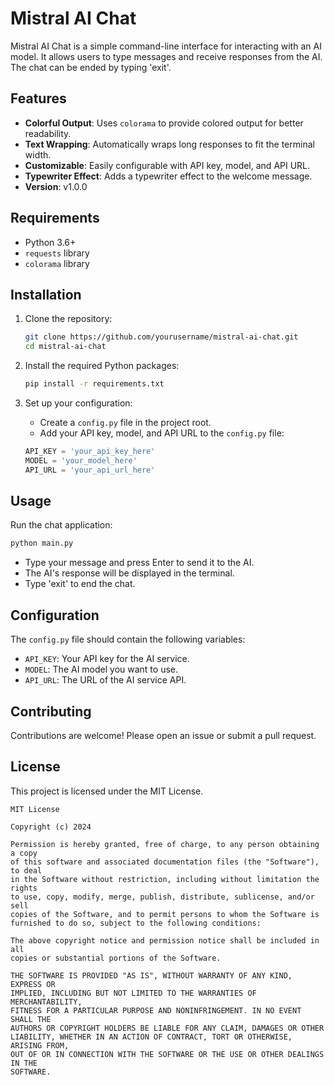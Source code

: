 # Mistral AI Chat

Mistral AI Chat is a simple command-line interface for interacting with an AI model. It allows users to type messages and receive responses from the AI. The chat can be ended by typing 'exit'.

## Features

- **Colorful Output**: Uses `colorama` to provide colored output for better readability.
- **Text Wrapping**: Automatically wraps long responses to fit the terminal width.
- **Customizable**: Easily configurable with API key, model, and API URL.
- **Typewriter Effect**: Adds a typewriter effect to the welcome message.
- **Version**: v1.0.0

## Requirements

- Python 3.6+
- `requests` library
- `colorama` library

## Installation

1. Clone the repository:
    ```sh
    git clone https://github.com/yourusername/mistral-ai-chat.git
    cd mistral-ai-chat
    ```

2. Install the required Python packages:
    ```sh
    pip install -r requirements.txt
    ```

3. Set up your configuration:
    - Create a `config.py` file in the project root.
    - Add your API key, model, and API URL to the `config.py` file:
    ```python
    API_KEY = 'your_api_key_here'
    MODEL = 'your_model_here'
    API_URL = 'your_api_url_here'
    ```

## Usage

Run the chat application:
```sh
python main.py
```

- Type your message and press Enter to send it to the AI.
- The AI's response will be displayed in the terminal.
- Type 'exit' to end the chat.

## Configuration

The `config.py` file should contain the following variables:

- `API_KEY`: Your API key for the AI service.
- `MODEL`: The AI model you want to use.
- `API_URL`: The URL of the AI service API.

## Contributing

Contributions are welcome! Please open an issue or submit a pull request.

## License

This project is licensed under the MIT License.

```
MIT License

Copyright (c) 2024 

Permission is hereby granted, free of charge, to any person obtaining a copy
of this software and associated documentation files (the "Software"), to deal
in the Software without restriction, including without limitation the rights
to use, copy, modify, merge, publish, distribute, sublicense, and/or sell
copies of the Software, and to permit persons to whom the Software is
furnished to do so, subject to the following conditions:

The above copyright notice and permission notice shall be included in all
copies or substantial portions of the Software.

THE SOFTWARE IS PROVIDED "AS IS", WITHOUT WARRANTY OF ANY KIND, EXPRESS OR
IMPLIED, INCLUDING BUT NOT LIMITED TO THE WARRANTIES OF MERCHANTABILITY,
FITNESS FOR A PARTICULAR PURPOSE AND NONINFRINGEMENT. IN NO EVENT SHALL THE
AUTHORS OR COPYRIGHT HOLDERS BE LIABLE FOR ANY CLAIM, DAMAGES OR OTHER
LIABILITY, WHETHER IN AN ACTION OF CONTRACT, TORT OR OTHERWISE, ARISING FROM,
OUT OF OR IN CONNECTION WITH THE SOFTWARE OR THE USE OR OTHER DEALINGS IN THE
SOFTWARE.


